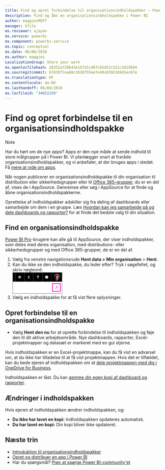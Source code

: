 ```yaml
---
title: Find og opret forbindelse til organisationsindholdspakker – Power BI
description: Find og åbn en organisationsindholdspakke i Power BI
author: maggiesMSFT
manager: kfile
ms.reviewer: ajayan
ms.service: powerbi
ms.component: powerbi-service
ms.topic: conceptual
ms.date: 06/08/2018
ms.author: maggies
LocalizationGroup: Share your work
ms.openlocfilehash: 20352a729b43e15fd1cd67cb5d52c321c3d150d4
ms.sourcegitcommit: b7839f2aa68c3626f55ee7e49c8392169d1ec67e
ms.translationtype: HT
ms.contentlocale: da-DK
ms.lasthandoff: 06/08/2018
ms.locfileid: "34852250"
---
```

# <a name="find-and-connect-to-an-organizational-content-pack"></a>Find og opret forbindelse til en organisationsindholdspakke
> [!NOTE]
> Har du hørt om de nye *apps*? Apps er den nye måde at sende indhold til store målgrupper på i Power BI. Vi planlægger snart at fraråde organisationsindholdspakker, og vi anbefaler, at der bruges apps i stedet. Få [mere at vide om apps](service-install-use-apps.md).
> 
> 

Når nogen publicerer en organisationsindholdspakke til din organisation til distribution eller sikkerhedsgrupper eller til [Office 365-grupper](https://support.office.com/article/Create-a-group-in-Office-365-7124dc4c-1de9-40d4-b096-e8add19209e9), du er en del af, vises de i AppSource.  Gennemse eller søg i AppSource for at finde og åbne organisationsindholdspakkerne.

Oprettelse af indholdspakker adskiller sig fra deling af dashboards eller samarbejde om dem i en gruppe. Læs [Hvordan kan jeg samarbejde på og dele dashboards og rapporter?](service-how-to-collaborate-distribute-dashboards-reports.md) for at finde det bedste valg til din situation.

## <a name="find-an-organizational-content-pack"></a>Find en organisationsindholdspakke
[Power BI Pro](https://powerbi.microsoft.com/pricing)-brugere kan alle gå til AppSource, der viser indholdspakker, som deles med deres organisation, med distributions- eller sikkerhedsgrupper og med Office 365-grupper, de er en del af.  

1. Vælg fra venstre navigationsrude **Hent data \> Min organisation** \> **Hent**.
2. Kan du ikke se den indholdspakke, du leder efter? Tryk i søgefeltet, og skriv nøgleord:  
    ![](media/service-organizational-content-pack-find-and-open/cp_searchbox.png)
3. Vælg en indholdspakke for at få vist flere oplysninger.

## <a name="connect-to-an-organizational-content-pack"></a>Opret forbindelse til en organisationsindholdspakke
* Vælg **Hent den nu** for at oprette forbindelse til indholdspakken og føje den til dit aktive arbejdsområde. Nye dashboards, rapporter, Excel-projektmapper og datasæt er markeret med en gul stjerne.

Hvis indholdspakken er en Excel-projektmappe, kan du få vist en advarsel om, at du ikke har tilladelse til at få vist projektmappen. Hvis det er tilfældet, kan du bede ejeren af indholdspakken om at [dele projektmappen med dig i OneDrive for Business](https://support.office.com/en-us/article/Share-documents-or-folders-in-Office-365-1fe37332-0f9a-4719-970e-d2578da4941c). 

Indholdspakken er låst. Du kan [gemme din egen kopi af dashboard og rapporter](service-organizational-content-pack-copy-refresh-access.md). 

## <a name="changes-to-the-content-pack"></a>Ændringer i indholdspakken
Hvis ejeren af indholdspakken ændrer indholdspakken, og: 

* **Du ikke har lavet en kopi:** Indholdspakken opdateres automatisk.
* **Du har lavet en kopi:** Din kopi bliver ikke opdateret. 

## <a name="next-steps"></a>Næste trin
* [Introduktion til organisationsindholdspakker](service-organizational-content-pack-introduction.md)  
* [Opret og distribuer en app i Power BI](service-create-distribute-apps.md)
* Har du spørgsmål? [Prøv at spørge Power BI-community'et](http://community.powerbi.com/)

